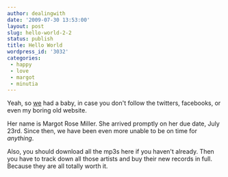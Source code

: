 ```yaml
---
author: dealingwith
date: '2009-07-30 13:53:00'
layout: post
slug: hello-world-2-2
status: publish
title: Hello World
wordpress_id: '3032'
categories:
 - happy
 - love
 - margot
 - minutia
---
```


Yeah, so [we][3] had a baby, in case you don't follow the twitters, facebooks, or even my boring old website.

Her name is Margot Rose Miller. She arrived promptly on her due date, July 23rd. Since then, we have been even more unable to be on time for _anything_.

Also, you should download all the mp3s <a class="dead">here</a> if you haven't already. Then you have to track down all those artists and buy their new records in full. Because they are all totally worth it.

   [3]: http://twitter.com/carissa

